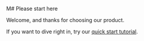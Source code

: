 M# Please start here

Welcome, and thanks for choosing our product.

If you want to dive right in, try our [quick start tutorial](./).
